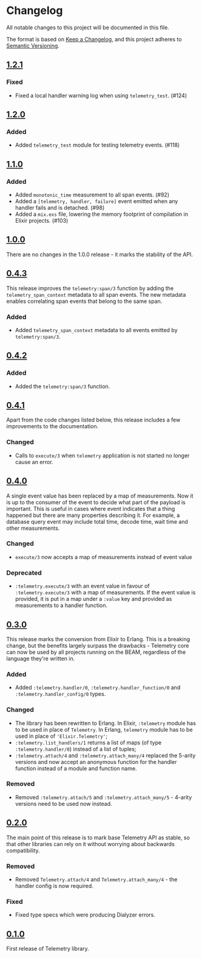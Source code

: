 # Changelog

All notable changes to this project will be documented in this file.

The format is based on [Keep a Changelog](https://keepachangelog.com/en/1.0.0/),
and this project adheres to [Semantic Versioning](https://semver.org/spec/v2.0.0.html).

## [1.2.1](https://github.com/elixir-telemetry/telemetry/tree/v1.2.0)

### Fixed

- Fixed a local handler warning log when using `telemetry_test`. (#124)

## [1.2.0](https://github.com/elixir-telemetry/telemetry/tree/v1.2.0)

### Added

- Added `telemetry_test` module for testing telemetry events. (#118)

## [1.1.0](https://github.com/elixir-telemetry/telemetry/tree/v1.1.0)

### Added

- Added `monotonic_time` measurement to all span events. (#92)
- Added a `[telemetry, handler, failure]` event emitted when any handler fails and is detached. (#98)
- Added a `mix.exs` file, lowering the memory footprint of compilation in Elixir projects. (#103)

## [1.0.0](https://github.com/elixir-telemetry/telemetry/tree/v1.0.0)

There are no changes in the 1.0.0 release - it marks the stability of the API.

## [0.4.3](https://github.com/elixir-telemetry/telemetry/tree/v0.4.3)

This release improves the `telemetry:span/3` function by adding the `telemetry_span_context` metadata
to all span events. The new metadata enables correlating span events that belong to the same span.

### Added

- Added `telemetry_span_context` metadata to all events emitted by `telemetry:span/3`.

## [0.4.2](https://github.com/elixir-telemetry/telemetry/tree/v0.4.2)

### Added

- Added the `telemetry:span/3` function.

## [0.4.1](https://github.com/elixir-telemetry/telemetry/tree/v0.4.1)

Apart from the code changes listed below, this release includes a few improvements
to the documentation.

### Changed

- Calls to `execute/3` when `telemetry` application is not started no longer cause an error.

## [0.4.0](https://github.com/elixir-telemetry/telemetry/tree/v0.4.0)

A single event value has been replaced by a map of measurements. Now it is up to the consumer of the
event to decide what part of the payload is important. This is useful in cases where event indicates
that a thing happened but there are many properties describing it. For example, a database query
event may include total time, decode time, wait time and other measurements.

### Changed

- `execute/3` now accepts a map of measurements instead of event value

### Deprecated

- `:telemetry.execute/3` with an event value in favour of `:telemetry.execute/3` with a map of
  measurements. If the event value is provided, it is put in a map under a `:value` key and provided
  as measurements to a handler function.

## [0.3.0](https://github.com/elixir-telemetry/telemetry/tree/v0.3.0)

This release marks the conversion from Elixir to Erlang. This is a breaking change, but the benefits
largely surpass the drawbacks - Telemetry core can now be used by all projects running on the BEAM,
regardless of the language they're written in.

### Added

- Added `:telemetry.handler/0`, `:telemetry.handler_function/0` and `:telemetry.handler_config/0`
  types.

### Changed

- The library has been rewritten to Erlang. In Elixir, `:telemetry` module has to be used in place
  of `Telemetry`. In Erlang, `telemetry` module has to be used in place of `'Elixir.Telemetry'`;
- `:telemetry.list_handlers/1` returns a list of maps (of type `:telemetry.handler/0`) instead of
  a list of tuples;
- `:telemetry.attach/4` and `:telemetry.attach_many/4` replaced the 5-arity versions and now accept
  an anonymous function for the handler function instead of a module and function name.

### Removed

- Removed `:telemetry.attach/5` and `:telemetry.attach_many/5` - 4-arity versions need to be used
  now instead.

## [0.2.0](https://github.com/elixir-telemetry/telemetry/tree/v0.2.0)

The main point of this release is to mark base Telemetry API as stable, so that other libraries can
rely on it without worrying about backwards compatibility.

### Removed

- Removed `Telemetry.attach/4` and `Telemetry.attach_many/4` - the handler config is now required.

### Fixed

- Fixed type specs which were producing Dialyzer errors.

## [0.1.0](https://github.com/elixir-telemetry/telemetry/tree/v0.1.0)

First release of Telemetry library.
